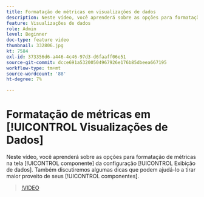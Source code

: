 ```yaml
---
title: Formatação de métricas em visualizações de dados
description: Neste vídeo, você aprenderá sobre as opções para formatação de métricas na tela do componente da configuração da Exibição de dados. Também discutiremos algumas dicas que podem ajudá-lo a tirar maior proveito de seus componentes.
feature: Visualizações de dados
role: Admin
level: Beginner
doc-type: feature video
thumbnail: 332806.jpg
kt: 7584
exl-id: 373356d6-a446-4c46-97d3-d6faaff06e51
source-git-commit: dcce691a53200504967926e176b85dbeea667195
workflow-type: tm+mt
source-wordcount: '88'
ht-degree: 7%

---
```


# Formatação de métricas em [!UICONTROL Visualizações de Dados]

Neste vídeo, você aprenderá sobre as opções para formatação de métricas na tela [!UICONTROL componente] da configuração [!UICONTROL Exibição de dados]. Também discutiremos algumas dicas que podem ajudá-lo a tirar maior proveito de seus [!UICONTROL componentes].

>[!VIDEO](https://video.tv.adobe.com/v/332806/?quality=12&learn=on)
